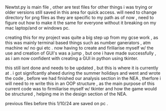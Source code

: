Newtst.py is main file , other are test files for other things i was trying or older versions still saved in this area for quick access.
will need to change directory for png files as they are specific to my path as of now , need to figure out how to make it the same for everyone without it breaking on my mac laptop/and or windows pc.

creating this for my project was quite a big step up from my gcse work , as this was mainly terminal based things such as number ganerators , atm machine w/ no gui etc . 
now having to create and firiliarise myself w/ the use and creation of GUI's was a jump , but one i have made successfully , as i am now confident with creating a GUI in python using tkinter.

this still isnt done and needs to be updated , but this is where it is currently at . i got signifcantly aheed during the summer holidays and went and wrote the code , before we had finished our analysis section 
in the NEA , therfore i will need to re write this in an OOP structure , as the main purpose of this current code was to firmiliarise myself w/ tkinter and how the game would be structured , helping me in the
design section of the NEA. 





previous files before this 1/10/24 are saved on pc .